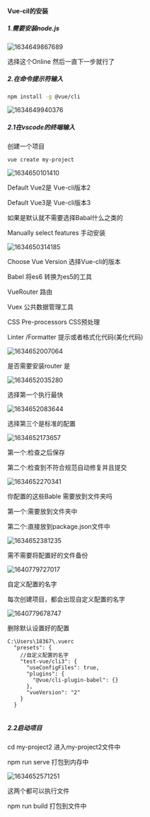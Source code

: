 #### Vue-cil的安装

##### 1.需要安装node.js

![1634649867689](C:\Users\18367\AppData\Roaming\Typora\typora-user-images\1634649867689.png)

选择这个Online 然后一直下一步就行了

##### 2.在命令提示符输入

```bash
npm install -g @vue/cli
```

![1634649940376](C:\Users\18367\AppData\Roaming\Typora\typora-user-images\1634649940376.png)

##### 2.1在vscode的终端输入

创建一个项目

```
vue create my-project 
```

![1634650101410](C:\Users\18367\AppData\Roaming\Typora\typora-user-images\1634650101410.png)

Default Vue2是 Vue-cli版本2

Default Vue3是 Vue-cli版本3 

如果是默认就不需要选择Babal什么之类的

Manually select features 手动安装

![1634650314185](C:\Users\18367\AppData\Roaming\Typora\typora-user-images\1634650314185.png)

Choose Vue Version 选择Vue-cli的版本

Babel 将es6 转换为es5的工具

VueRouter 路由

Vuex 公共数据管理工具

CSS Pre-processors  CSS预处理

Linter /Formatter  提示或者格式化代码(美化代码)

![1634652007064](C:\Users\18367\AppData\Roaming\Typora\typora-user-images\1634652007064.png)

是否需要安装router 是

![1634652035280](C:\Users\18367\AppData\Roaming\Typora\typora-user-images\1634652035280.png)

选择第一个执行最快

![1634652083644](C:\Users\18367\AppData\Roaming\Typora\typora-user-images\1634652083644.png)

选择第三个是标准的配置

![1634652173657](C:\Users\18367\AppData\Roaming\Typora\typora-user-images\1634652173657.png)

第一个:检查之后保存

第二个:检查到不符合规范自动修复并且提交

![1634652270341](C:\Users\18367\AppData\Roaming\Typora\typora-user-images\1634652270341.png)

你配置的这些Bable 需要放到文件夹吗

第一个:需要放到文件夹中

第二个:直接放到package.json文件中

![1634652381235](C:\Users\18367\AppData\Roaming\Typora\typora-user-images\1634652381235.png)

需不需要将配置好的文件备份

![1640779727017](C:\Users\18367\AppData\Roaming\Typora\typora-user-images\1640779727017.png)

自定义配置的名字

每次创建项目，都会出现自定义配置的名字

![1640779678747](C:\Users\18367\AppData\Roaming\Typora\typora-user-images\1640779678747.png)



删除默认设置好的配置

```
C:\Users\18367\.vuerc
  "presets": {
  	//自定义配置的名字
    "test-vue/cli3": {
      "useConfigFiles": true,
      "plugins": {
        "@vue/cli-plugin-babel": {}
      },
      "vueVersion": "2"
    }
  }
  
```



##### 2.2启动项目

cd my-project2 进入my-project2文件中

npm run serve 打包到内存中

![1634652571251](C:\Users\18367\AppData\Roaming\Typora\typora-user-images\1634652571251.png)

这两个都可以执行文件

npm run build 打包到文件中



